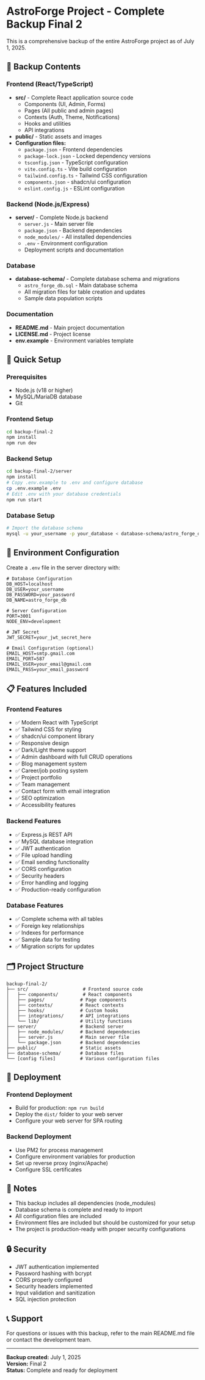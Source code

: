 # AstroForge Project - Complete Backup Final 2

This is a comprehensive backup of the entire AstroForge project as of July 1, 2025.

## 📁 Backup Contents

### Frontend (React/TypeScript)
- **src/** - Complete React application source code
  - Components (UI, Admin, Forms)
  - Pages (All public and admin pages)
  - Contexts (Auth, Theme, Notifications)
  - Hooks and utilities
  - API integrations
- **public/** - Static assets and images
- **Configuration files:**
  - `package.json` - Frontend dependencies
  - `package-lock.json` - Locked dependency versions
  - `tsconfig.json` - TypeScript configuration
  - `vite.config.ts` - Vite build configuration
  - `tailwind.config.ts` - Tailwind CSS configuration
  - `components.json` - shadcn/ui configuration
  - `eslint.config.js` - ESLint configuration

### Backend (Node.js/Express)
- **server/** - Complete Node.js backend
  - `server.js` - Main server file
  - `package.json` - Backend dependencies
  - `node_modules/` - All installed dependencies
  - `.env` - Environment configuration
  - Deployment scripts and documentation

### Database
- **database-schema/** - Complete database schema and migrations
  - `astro_forge_db.sql` - Main database schema
  - All migration files for table creation and updates
  - Sample data population scripts

### Documentation
- **README.md** - Main project documentation
- **LICENSE.md** - Project license
- **env.example** - Environment variables template

## 🚀 Quick Setup

### Prerequisites
- Node.js (v18 or higher)
- MySQL/MariaDB database
- Git

### Frontend Setup
```bash
cd backup-final-2
npm install
npm run dev
```

### Backend Setup
```bash
cd backup-final-2/server
npm install
# Copy .env.example to .env and configure database
cp .env.example .env
# Edit .env with your database credentials
npm run start
```

### Database Setup
```bash
# Import the database schema
mysql -u your_username -p your_database < database-schema/astro_forge_db.sql
```

## 🔧 Environment Configuration

Create a `.env` file in the server directory with:

```env
# Database Configuration
DB_HOST=localhost
DB_USER=your_username
DB_PASSWORD=your_password
DB_NAME=astro_forge_db

# Server Configuration
PORT=3001
NODE_ENV=development

# JWT Secret
JWT_SECRET=your_jwt_secret_here

# Email Configuration (optional)
EMAIL_HOST=smtp.gmail.com
EMAIL_PORT=587
EMAIL_USER=your_email@gmail.com
EMAIL_PASS=your_email_password
```

## 📋 Features Included

### Frontend Features
- ✅ Modern React with TypeScript
- ✅ Tailwind CSS for styling
- ✅ shadcn/ui component library
- ✅ Responsive design
- ✅ Dark/Light theme support
- ✅ Admin dashboard with full CRUD operations
- ✅ Blog management system
- ✅ Career/job posting system
- ✅ Project portfolio
- ✅ Team management
- ✅ Contact form with email integration
- ✅ SEO optimization
- ✅ Accessibility features

### Backend Features
- ✅ Express.js REST API
- ✅ MySQL database integration
- ✅ JWT authentication
- ✅ File upload handling
- ✅ Email sending functionality
- ✅ CORS configuration
- ✅ Security headers
- ✅ Error handling and logging
- ✅ Production-ready configuration

### Database Features
- ✅ Complete schema with all tables
- ✅ Foreign key relationships
- ✅ Indexes for performance
- ✅ Sample data for testing
- ✅ Migration scripts for updates

## 🗂️ Project Structure

```
backup-final-2/
├── src/                    # Frontend source code
│   ├── components/         # React components
│   ├── pages/             # Page components
│   ├── contexts/          # React contexts
│   ├── hooks/             # Custom hooks
│   ├── integrations/      # API integrations
│   └── lib/               # Utility functions
├── server/                # Backend server
│   ├── node_modules/      # Backend dependencies
│   ├── server.js          # Main server file
│   └── package.json       # Backend dependencies
├── public/                # Static assets
├── database-schema/       # Database files
└── [config files]         # Various configuration files
```

## 🚀 Deployment

### Frontend Deployment
- Build for production: `npm run build`
- Deploy the `dist/` folder to your web server
- Configure your web server for SPA routing

### Backend Deployment
- Use PM2 for process management
- Configure environment variables for production
- Set up reverse proxy (nginx/Apache)
- Configure SSL certificates

## 📝 Notes

- This backup includes all dependencies (node_modules)
- Database schema is complete and ready to import
- All configuration files are included
- Environment files are included but should be customized for your setup
- The project is production-ready with proper security configurations

## 🔒 Security

- JWT authentication implemented
- Password hashing with bcrypt
- CORS properly configured
- Security headers implemented
- Input validation and sanitization
- SQL injection protection

## 📞 Support

For questions or issues with this backup, refer to the main README.md file or contact the development team.

---
**Backup created:** July 1, 2025  
**Version:** Final 2  
**Status:** Complete and ready for deployment
